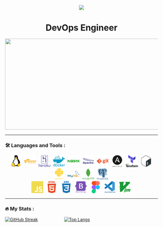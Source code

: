 <div id="header" align="center">
  <img src="https://media.giphy.com/media/jdPMeyv9rn0hZHh8n9/giphy.gif" width="100"/>
</div>
<h1 align="center">
  DevOps Engineer 
</h1>
<div align="center">
  <img src="https://c.tenor.com/qJ5evVs-_uUAAAAC/coding.gif" width="600" height="300"/>
</div>

---

### :hammer_and_wrench: Languages and Tools :
<div align="center">
  <img src="https://github.com/devicons/devicon/blob/master/icons/linux/linux-original.svg" title="linux" alt="linux" width="40" height="40"/>&nbsp;
  <img src="https://github.com/devicons/devicon/blob/master/icons/amazonwebservices/amazonwebservices-plain-wordmark.svg" title="aws" alt="aws" width="40" height="40"/>&nbsp;
  <img src="https://github.com/devicons/devicon/blob/master/icons/heroku/heroku-original-wordmark.svg" title="heroku" alt="heroku" width="40" height="40"/>&nbsp;
  <img src="https://github.com/devicons/devicon/blob/master/icons/docker/docker-plain-wordmark.svg" title="docker" alt="docker" width="40" height="40"/>&nbsp;
  <img src="https://github.com/devicons/devicon/blob/master/icons/nginx/nginx-original.svg" title="nginx" alt="nginx" width="40" height="40"/>&nbsp;
  <img src="https://github.com/devicons/devicon/blob/master/icons/apache/apache-line-wordmark.svg" title="apache" alt="apache" width="40" height="40"/>&nbsp;
  <img src="https://github.com/devicons/devicon/blob/master/icons/git/git-plain-wordmark.svg" title="git" alt="git" width="40" height="40"/>&nbsp;
  <img src="https://github.com/devicons/devicon/blob/master/icons/ansible/ansible-original-wordmark.svg" title="ansible" alt="ansible" width="40" height="40"/>&nbsp;
  <img src="https://github.com/devicons/devicon/blob/master/icons/terraform/terraform-original-wordmark.svg" title="terraform" alt="terraform" width="40" height="40"/>&nbsp;
  <img src="https://github.com/devicons/devicon/blob/master/icons/bash/bash-original.svg" title="bash" alt="bash" width="40" height="40"/>&nbsp;
  <img src="https://github.com/devicons/devicon/blob/master/icons/python/python-plain-wordmark.svg" title="python" alt="python" width="40" height="40"/>&nbsp;
  <img src="https://github.com/devicons/devicon/blob/master/icons/mysql/mysql-original-wordmark.svg" title="mysql" alt="mysql" width="40" height="40"/>&nbsp;
  <img src="https://github.com/devicons/devicon/blob/master/icons/mongodb/mongodb-plain-wordmark.svg" title="mongodb" alt="mongodb" width="40" height="40"/>&nbsp;
  <img src="https://github.com/devicons/devicon/blob/master/icons/postgresql/postgresql-plain-wordmark.svg" title="postgresql" alt="postgresql" width="40" height="40"/>&nbsp;
</div>

<div align="center">
    <img src="https://github.com/devicons/devicon/blob/master/icons/javascript/javascript-plain.svg" title="javascript" alt="javascript" width="40" height="40"/>&nbsp;
  <img src="https://github.com/devicons/devicon/blob/master/icons/html5/html5-plain-wordmark.svg" title="html5" alt="html5" width="40" height="40"/>&nbsp;
  <img src="https://github.com/devicons/devicon/blob/master/icons/css3/css3-plain-wordmark.svg" title="css3" alt="css3" width="40" height="40"/>&nbsp;
  <img src="https://github.com/devicons/devicon/blob/master/icons/bootstrap/bootstrap-plain-wordmark.svg" title="bootstrap" alt="bootstrap" width="40" height="40"/>&nbsp;
  <img src="https://github.com/devicons/devicon/blob/master/icons/figma/figma-original.svg" title="figma" alt="figma" width="40" height="40"/>&nbsp;
  <img src="https://github.com/devicons/devicon/blob/master/icons/vscode/vscode-original-wordmark.svg" title="vscode" alt="vscode" width="40" height="40"/>&nbsp;
  <img src="https://github.com/devicons/devicon/blob/master/icons/vim/vim-plain.svg" title="vim" alt="vim" width="40" height="40"/>&nbsp;
</div>

---

### :fire: My Stats :
[![GitHub Streak](http://github-readme-streak-stats.herokuapp.com?user=vukilis&theme=ayu-mirage&hide_border=true&date_format=j%20M%5B%20Y%5D&ring=DD601D&currStreakNum=C11BDD&stroke=864A8272&sideNums=C11BDD&currStreakLabel=DDB617&sideLabels=DDB617&fire=DDB617&dates=17CFDD&background=FFE9E900)](https://git.io/streak-stats)
                     [![Top Langs](https://github-readme-stats.vercel.app/api/top-langs/?username=vukilis&layout=compact&hide_border=true&bg_color=FFE9E900&title_color=C11BDD)](https://github.com/anuraghazra/github-readme-stats)
